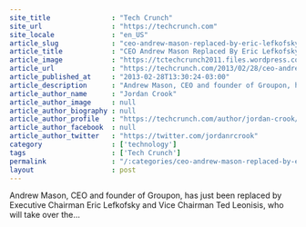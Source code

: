 ```yaml
---
site_title               : "Tech Crunch"
site_url                 : "https://techcrunch.com"
site_locale              : "en_US"
article_slug             : "ceo-andrew-mason-replaced-by-eric-lefkofsky-and-vice-chairman-ted-leonsis-at-groupon"
article_title            : "CEO Andrew Mason Replaced By Eric Lefkofsky And Vice Chairman Ted Leonsis At Groupon"
article_image            : "https://tctechcrunch2011.files.wordpress.com/2013/02/groupon-andrew-mason-430bn080910.jpg?w=430&h=300&crop=1"
article_url              : "https://techcrunch.com/2013/02/28/ceo-andrew-mason-replaced-by-eric-lefkofsky-and-vice-chairman-ted-leonsis-at-groupon/"
article_published_at     : "2013-02-28T13:30:24-03:00"
article_description      : "Andrew Mason, CEO and founder of Groupon, has just been replaced by Executive Chairman Eric Lefkofsky and Vice Chairman Ted Leonisis, who will take over the..."
article_author_name      : "Jordan Crook"
article_author_image     : null
article_author_biography : null
article_author_profile   : "https://techcrunch.com/author/jordan-crook/"
article_author_facebook  : null
article_author_twitter   : "https://twitter.com/jordanrcrook"
category                 : ['technology']
tags                     : ['Tech Crunch']
permalink                : "/:categories/ceo-andrew-mason-replaced-by-eric-lefkofsky-and-vice-chairman-ted-leonsis-at-groupon/"
layout                   : post
---
```


Andrew Mason, CEO and founder of Groupon, has just been replaced by Executive Chairman Eric Lefkofsky and Vice Chairman Ted Leonisis, who will take over the...
